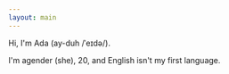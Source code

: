```yaml
---
layout: main
---
```


Hi, I'm Ada (ay-duh /ˈeɪdə/).

I'm agender (she), 20, and English isn't my first language.
